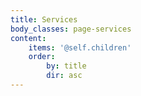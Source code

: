 ```yaml
---
title: Services
body_classes: page-services
content:
    items: '@self.children'
    order:
        by: title
        dir: asc
---
```


